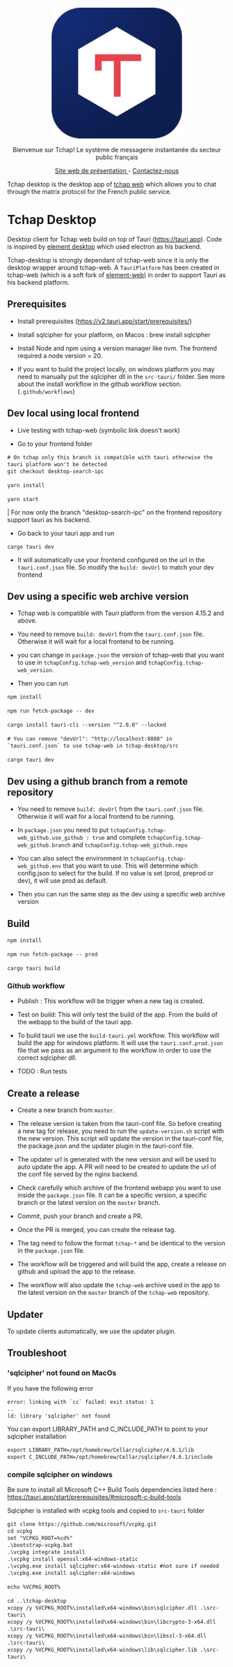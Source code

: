 
<p align="center">
  <a href="https://github.com/tchapgouv">
    <img alt="tchap-logo" src="./src-tauri/icons/128x128@2x.png" width="300" />
  </a>
</p>

<p align="center">
  Bienvenue sur Tchap! Le système de messagerie instantanée du secteur public français
</p>

<p align="center">
  <a href="https://tchap.numerique.gouv.fr">
    Site web de présentation
  </a> - 
  <a href="mailto:contact@tchap.beta.gouv.fr">
    Contactez-nous
  </a>
</p>

Tchap desktop is the desktop app of [tchap web](https://github.com/tchapgouv/tchap-web-v4) which allows you to chat through the matrix protocol for the French public service.

# Tchap Desktop

Desktop client for Tchap web build on top of Tauri (https://tauri.app). Code is inspired by [element desktop](https://github.com/element-hq/element-desktop) which used electron as his backend.

Tchap-desktop is strongly dependant of tchap-web since it is only the desktop wrapper around tchap-web.
A `TauriPlatform` has been created in tchap-web (which is a soft fork of [element-web](https://github.com/element-hq/element-web)) in order to support Tauri as his backend platform.

## Prerequisites

- Install prerequisites (https://v2.tauri.app/start/prerequisites/)

- Install sqlcipher for your platform, on Macos : brew install sqlcipher

- Install Node and npm using a version manager like nvm. The frontend required a node version = 20.

- If you want to build the project locally, on windows platform you may  need to manually put the sqlcipher dll in the `src-tauri/` folder. See more about the install workflow in the github workflow section. (`.github/workflows`)

## Dev local using local frontend

- Live testing with tchap-web (symbolic link doesn't work)

- Go to your frontend folder

```shell
# On tchap only this branch is compatible with tauri otherwise the tauri platform won't be detected
git checkout desktop-search-ipc

yarn install

yarn start
```

| For now only the branch "desktop-search-ipc" on the frontend repository support tauri as his backend.

- Go back to your tauri app and run 

```
cargo tauri dev
```

- It will automatically use your frontend configured on the url in the `tauri.conf.json` file. So modify the `build: devUrl` to match your dev frontend


## Dev using a specific web archive version
- Tchap web is compatible with Tauri platform from the version 4.15.2 and above.

- You need to remove `build: devUrl` from the `tauri.conf.json` file. Otherwise it will wait for a local frontend to be running.

- you can change in `package.json` the version of tchap-web that you want to use in `tchapConfig.tchap-web_version` and `tchapConfig.tchap-web_version`. 

- Then you can run

```shell
npm install

npm run fetch-package -- dev

cargo install tauri-cli --version "^2.0.0" --locked

# You can remove "devUrl": "http://localhost:8080" in `tauri.conf.json` to use tchap-web in tchap-desktop/src

cargo tauri dev
```

## Dev using a github branch from a remote repository
- You need to remove `build: devUrl` from the `tauri.conf.json` file. Otherwise it will wait for a local frontend to be running.

- In `package.json` you need to put  `tchapConfig.tchap-web_github.use_github : true` and complete `tchapConfig.tchap-web_github.branch` and `tchapConfig.tchap-web_github.repo` 

- You can also select the environment in `tchapConfig.tchap-web_github.env` that you want to use. This will determine which config.json to select for the build. If no value is set (prod, preprod or dev), it will use prod as default.

- Then you can run the same step as the dev using a specific web archive version


## Build
```
npm install

npm run fetch-package -- prod

cargo tauri build
```



### Github workflow
- Publish : This workflow will be trigger when a new tag is created.

- Test on build: This will only test the build of the app. From the build of the webapp to the build of the tauri app.

- To build tauri we use the `build-tauri.yml` workflow. This workflow will build the app for windows platform. It will use the `tauri.conf.prod.json` file that we pass as an argument to the workflow in order to use the correct sqlcipher dll.

- TODO : Run tests

## Create a release 
- Create a new branch from `master`.

- The release version is taken from the tauri-conf file. So before creating a new tag for release, you need to run the `update-version.sh` script with the new version. This script will update the version in the tauri-conf file, the package.json and the updater plugin in the tauri-conf file.

- The updater url is generated with the new version and will be used to auto update the app. A PR will need to be created to update the url of the conf file served by the nginx backend.

- Check carefully which archive of the frontend webapp you want to use inside the `package.json` file. It can be a specific version, a specific branch or the latest version on the `master` branch.

- Commit, push your branch and create a PR.

- Once the PR is merged, you can create the release tag.

- The tag need to follow the format `tchap-*` and be identical to the version in the `package.json` file.

- The workflow will be triggered and will build the app, create a release on github and upload the app to the release.

- The workflow will also update the `tchap-web` archive used in the app to the latest version on the `master` branch of the `tchap-web` repository.

## Updater
To update clients automatically, we use the updater plugin.


## Troubleshoot

### 'sqlcipher' not found on MacOs
If you have the following error 
```
error: linking with `cc` failed: exit status: 1
..
ld: library 'sqlcipher' not found
```

You can export LIBRARY_PATH and C_INCLUDE_PATH to point to your sqlcipher installation
```shell
export LIBRARY_PATH=/opt/homebrew/Cellar/sqlcipher/4.6.1/lib
export C_INCLUDE_PATH=/opt/homebrew/Cellar/sqlcipher/4.6.1/include
```


### compile sqlcipher on windows

Be sure to install all Microsoft C++ Build Tools dependencies listed here : https://tauri.app/start/prerequisites/#microsoft-c-build-tools


Sqlcipher is installed with vcpkg tools and copied to `src-tauri` folder

```
git clone https://github.com/microsoft/vcpkg.git
cd vcpkg
set "VCPKG_ROOT=%cd%"
.\bootstrap-vcpkg.bat
.\vcpkg integrate install
.\vcpkg install openssl:x64-windows-static
.\vcpkg.exe install sqlcipher:x64-windows-static #not sure if needed
.\vcpkg.exe install sqlcipher:x64-windows

echo %VCPKG_ROOT%

cd ..\tchap-desktop
xcopy /y %VCPKG_ROOT%\installed\x64-windows\bin\sqlcipher.dll .\src-tauri\
xcopy /y %VCPKG_ROOT%\installed\x64-windows\bin\libcrypto-3-x64.dll .\src-tauri\
xcopy /y %VCPKG_ROOT%\installed\x64-windows\bin\libssl-3-x64.dll .\src-tauri\
xcopy /y %VCPKG_ROOT%\installed\x64-windows\lib\sqlcipher.lib .\src-tauri\
```
